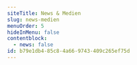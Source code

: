 ```yaml
---
siteTitle: News & Medien
slug: news-medien
menuOrder: 5
hideInMenu: false
contentblock:
  - news: false
id: b79e1db4-85c8-4a66-9743-409c265ef75d
---
```


